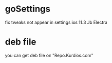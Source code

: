 # goSettings
fix tweaks not appear in settings ios 11.3 Jb Electra

# deb file
you can get deb file on 
         "Repo.Kurdios.com"
         
         
       
